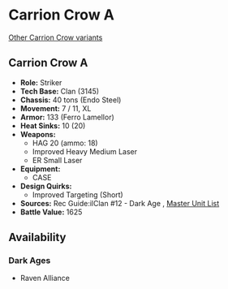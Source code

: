 # Carrion Crow A 

[Other Carrion Crow variants](../carrion_crow.md) 

## Carrion Crow A 

- **Role:** Striker 
- **Tech Base:** Clan (3145) 
- **Chassis:** 40 tons (Endo Steel) 
- **Movement:** 7 / 11, XL 
- **Armor:** 133 (Ferro Lamellor) 
- **Heat Sinks:** 10 (20) 
- **Weapons:** 
  - HAG 20 (ammo: 18) 
  - Improved Heavy Medium Laser 
  - ER Small Laser 
- **Equipment:** 
  - CASE 
- **Design Quirks:** 
  - Improved Targeting (Short) 
- **Sources:** Rec Guide:ilClan #12 - Dark Age , [Master Unit List](http://masterunitlist.info/Unit/Details/7776/carrion-crow-a) 
- **Battle Value:** 1625 

## Availability 

### Dark Ages 

- Raven Alliance 

